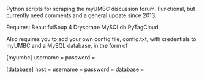 Python scripts for scraping the myUMBC discussion forum. Functional, but currently need comments
and a general update since 2013. 

Requires:
BeautifulSoup 4
Dryscrape
MySQLdb
PyTagCloud

Also requires you to add your own config file, config.txt, with
credentials to myUMBC and a MySQL database, in the form of

[myumbc]
username = 
password = 

[database]
host = 
username = 
password = 
database = 
